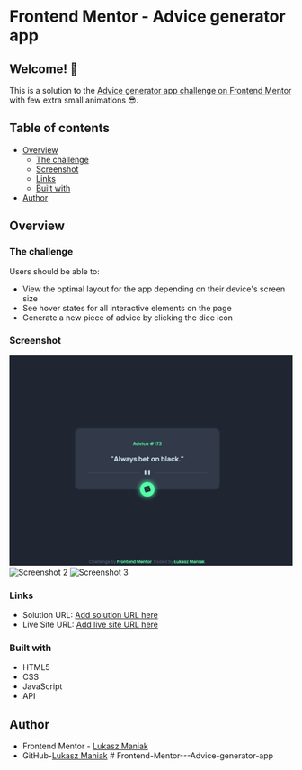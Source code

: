 # Frontend Mentor - Advice generator app

## Welcome! 👋

This is a solution to the [Advice generator app challenge on Frontend Mentor](https://www.frontendmentor.io/challenges/advice-generator-app-QdUG-13db) with few extra small animations 😎.

## Table of contents

- [Overview](#overview)
  - [The challenge](#the-challenge)
  - [Screenshot](#screenshot)
  - [Links](#links)
  - [Built with](#built-with)
- [Author](#author)

## Overview

### The challenge

Users should be able to:

- View the optimal layout for the app depending on their device's screen size
- See hover states for all interactive elements on the page
- Generate a new piece of advice by clicking the dice icon

### Screenshot

![Screenshot 1](/screenshots/advice-generator-app-ss1.jpg?raw=true 'Screenshot 1')
![Screenshot 2](/screenshots/advice-generator-app-ss2.jpg?raw=true 'Screenshot 2')
![Screenshot 3](/screenshots/advice-generator-app-ss3.jpg?raw=true 'Screenshot 3')

### Links

- Solution URL: [Add solution URL here](https://your-solution-url.com)
- Live Site URL: [Add live site URL here](https://your-live-site-url.com)

### Built with

- HTML5
- CSS
- JavaScript
- API

## Author

- Frontend Mentor - [Lukasz Maniak](https://www.frontendmentor.io/profile/Mejniak)
- GitHub-[Lukasz Maniak](https://github.com/Mejniak)
#   F r o n t e n d - M e n t o r - - - A d v i c e - g e n e r a t o r - a p p 
 
 